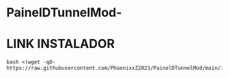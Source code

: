 # PainelDTunnelMod-

# LINK INSTALADOR 

~~~~
bash <(wget -qO-https://raw.githubusercontent.com/PhoenixxZ2023/PainelDTunnelMod/main/install.sh)
~~~~
